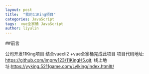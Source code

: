 ```yaml
---
layout: post
title:  "我的11King项目"
categories: JavaScript
tags:  vue全家桶 JavaScript
author: liyulin
---
```


##前言

公司开发11King项目 结合vuecli2 +vue全家桶完成此项目
项目代码地址: https://github.com/imprw123/11KingH5.git;
线上地址:https://yyking.5211game.com/Lylking/index.html#/




